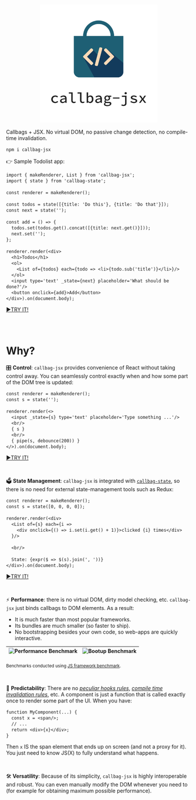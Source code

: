 
<div align="center"><img src="callbag-jsx-banner.svg" width="320px"/></div>

Callbags + JSX. No virtual DOM, no passive change detection, no compile-time invalidation.

```bash
npm i callbag-jsx
```

👉 Sample Todolist app:

```tsx
import { makeRenderer, List } from 'callbag-jsx';
import { state } from 'callbag-state';

const renderer = makeRenderer();

const todos = state([{title: 'Do this'}, {title: 'Do that'}]);
const next = state('');

const add = () => {
  todos.set(todos.get().concat([{title: next.get()}]));
  next.set('');
};

renderer.render(<div>
  <h1>Todos</h1>
  <ol>
    <List of={todos} each={todo => <li>{todo.sub('title')}</li>}/>
  </ol>
  <input type='text' _state={next} placeholder='What should be done?'/>
  <button onclick={add}>Add</button>
</div>).on(document.body);
```
[►TRY IT!](https://stackblitz.com/edit/callbag-jsx-todolist)

<br><br>

# Why?

🎛️ **Control**: `callbag-jsx` provides convenience of React without taking control away. You can seamlessly control exactly
when and how some part of the DOM tree is updated:

```tsx
const renderer = makeRenderer();
const s = state('');

renderer.render(<>
  <input _state={s} type='text' placeholder='Type something ...'/>
  <br/>
  { s }
  <br/>
  { pipe(s, debounce(200)) }
</>).on(document.body);
```
[►TRY IT!](https://stackblitz.com/edit/callbag-jsx-debounce)

<br>

🗳️ **State Management**: `callbag-jsx` is integrated with [`callbag-state`](https://github.com/loreanvictor/callbag-state), so there is no need for external
state-management tools such as Redux:

```tsx
const renderer = makeRenderer();
const s = state([0, 0, 0, 0]);

renderer.render(<div>
  <List of={s} each={i => 
    <div onclick={() => i.set(i.get() + 1)}>clicked {i} times</div>
  }/>

  <br/>

  State: {expr($ => $(s).join(', '))}
</div>).on(document.body);
```
[►TRY IT!](https://stackblitz.com/edit/callbag-jsx-state-management)

<br>

⚡ **Performance**: there is no virtual DOM, dirty model checking, etc. `callbag-jsx` just binds callbags to DOM elements. As a result:
- It is much faster than most popular frameworks.
- Its bundles are much smaller (so faster to ship).
- No bootstrapping besides your own code, so web-apps are quickly interactive.

| ![Performance Benchmark](https://i.imgur.com/bXDhojU.png) | ![Bootup Benchmark](https://i.imgur.com/m7NErMe.png) |
| --------------------------------------------------------- | ---------------------------------------------------- |

<sub>Benchmarks conducted using [JS framework benchmark](https://github.com/krausest/js-framework-benchmark).</sub>

<br>

🔮 **Predictability**: There are no [_peculiar hooks rules_](https://reactjs.org/docs/hooks-rules.html), [_compile time invalidation rules_](https://svelte.dev/tutorial/updating-arrays-and-objects), etc. A component is just a function that is called exactly once to render some part of the UI. When you have:

```tsx
function MyComponent(...) {
  const x = <span/>;
  // ...
  return <div>{x}</div>;
}
```

Then `x` IS the span element that ends up on screen (and not a proxy for it). You just need to know JS(X) to fully understand what happens.

<br>

🛠️ **Versatility**: Because of its simplicity, `callbag-jsx` is highly interoperable and robust. You can even manually modify the DOM whenever you need to (for example for obtaining maximum possible performance).

